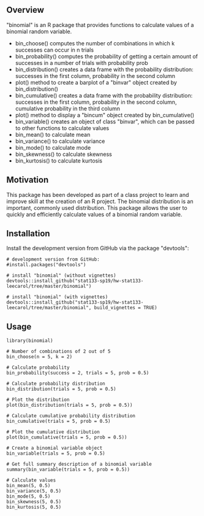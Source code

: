 ## Overview

"binomial" is an R package that provides functions to calculate values of a binomial random variable.

- bin_choose() computes the number of combinations in which k successes can occur in n trials
- bin_probability() computes the probability of getting a certain amount of successes in a number of trials with probability prob
- bin_distribution() creates a data frame with the probability distribution: successes in the first column, probability in the second column
- plot() method to create a barplot of a "binvar" object created by bin_distribution()
- bin_cumulative() creates a data frame with the probability distribution: successes in the first column, probability in the second column, cumulative probability in the third column
- plot() method to display a "bincum" object created by bin_cumulative()
- bin_variable() creates an object of class "binvar", which can be passed to other functions to calculate values
- bin_mean() to calculate mean
- bin_variance() to calculate variance
- bin_mode() to calculate mode
- bin_skewness() to calculate skewness
- bin_kurtosis() to calculate kurtosis

## Motivation

This package has been developed as part of a class project to learn and improve skill at the creation of an R project.
The binomial distribution is an important, commonly used distribution. This package allows the user to quickly and efficiently calculate values of a binomial random variable.

## Installation

Install the development version from GitHub via the package "devtools":

```{r}
# development version from GitHub:
#install.packages("devtools") 

# install "binomial" (without vignettes)
devtools::install_github("stat133-sp19/hw-stat133-leecarol/tree/master/binomial")

# install "binomial" (with vignettes)
devtools::install_github("stat133-sp19/hw-stat133-leecarol/tree/master/binomial", build_vignettes = TRUE)
```

## Usage


```{r}
library(binomial)

# Number of combinations of 2 out of 5
bin_choose(n = 5, k = 2)

# Calculate probability
bin_probability(success = 2, trials = 5, prob = 0.5)

# Calculate probability distribution
bin_distribution(trials = 5, prob = 0.5)

# Plot the distribution
plot(bin_distribution(trials = 5, prob = 0.5))

# Calculate cumulative probability distribution
bin_cumulative(trials = 5, prob = 0.5)

# Plot the cumulative distribution
plot(bin_cumulative(trials = 5, prob = 0.5))

# Create a binomial variable object
bin_variable(trials = 5, prob = 0.5)

# Get full summary description of a binomial variable
summary(bin_variable(trials = 5, prob = 0.5))

# Calculate values
bin_mean(5, 0.5)
bin_variance(5, 0.5)
bin_mode(5, 0.5)
bin_skewness(5, 0.5)
bin_kurtosis(5, 0.5)
```

